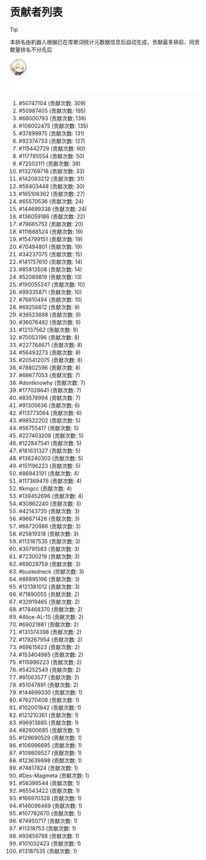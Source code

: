 # 贡献者列表

> [!TIP]
> 本排名由机器人根据已在库歌词统计元数据信息后自动生成，贡献最多排前，同贡献量排名不分先后

![贡献者头像画廊](./CONTRIBUTORS.svg)

1. #50747104 (贡献次数: 309)
2. #50987405 (贡献次数: 195)
3. #68000793 (贡献次数: 138)
4. #108002475 (贡献次数: 135)
5. #37899975 (贡献次数: 131)
6. #92374733 (贡献次数: 127)
7. #115442729 (贡献次数: 90)
8. #117785554 (贡献次数: 50)
9. #72502111 (贡献次数: 39)
10. #132769718 (贡献次数: 33)
11. #142093212 (贡献次数: 31)
12. #59403448 (贡献次数: 30)
13. #165106362 (贡献次数: 27)
14. #65570536 (贡献次数: 24)
15. #144699338 (贡献次数: 24)
16. #136059186 (贡献次数: 22)
17. #79665752 (贡献次数: 20)
18. #111688524 (贡献次数: 19)
19. #154799151 (贡献次数: 19)
20. #70494801 (贡献次数: 19)
21. #34237075 (贡献次数: 15)
22. #141757610 (贡献次数: 14)
23. #85813508 (贡献次数: 14)
24. #52089819 (贡献次数: 13)
25. #190055247 (贡献次数: 10)
26. #99335871 (贡献次数: 10)
27. #76810494 (贡献次数: 10)
28. #69256612 (贡献次数: 9)
29. #39523898 (贡献次数: 9)
30. #36076482 (贡献次数: 9)
31. #12137562 (贡献次数: 9)
32. #70053196 (贡献次数: 8)
33. #227764671 (贡献次数: 8)
34. #56493273 (贡献次数: 8)
35. #205412075 (贡献次数: 8)
36. #78802596 (贡献次数: 8)
37. #68677053 (贡献次数: 7)
38. #dontknowhy (贡献次数: 7)
39. #177028641 (贡献次数: 7)
40. #83578994 (贡献次数: 7)
41. #91305636 (贡献次数: 6)
42. #113773064 (贡献次数: 6)
43. #98522202 (贡献次数: 5)
44. #56755417 (贡献次数: 5)
45. #227403208 (贡献次数: 5)
46. #122847541 (贡献次数: 5)
47. #181631327 (贡献次数: 5)
48. #136240303 (贡献次数: 5)
49. #151196223 (贡献次数: 5)
50. #86943191 (贡献次数: 4)
51. #117369476 (贡献次数: 4)
52. #kmgcc (贡献次数: 4)
53. #139452696 (贡献次数: 4)
54. #30862240 (贡献次数: 3)
55. #42143735 (贡献次数: 3)
56. #96671426 (贡献次数: 3)
57. #68720986 (贡献次数: 3)
58. #25819318 (贡献次数: 3)
59. #113187535 (贡献次数: 3)
60. #30791583 (贡献次数: 3)
61. #72300219 (贡献次数: 3)
62. #69028759 (贡献次数: 3)
63. #bustedneck (贡献次数: 3)
64. #86895196 (贡献次数: 3)
65. #121381012 (贡献次数: 3)
66. #71890055 (贡献次数: 2)
67. #32919465 (贡献次数: 2)
68. #178468370 (贡献次数: 2)
69. #Alice-AL-1S (贡献次数: 2)
70. #69021881 (贡献次数: 2)
71. #131374398 (贡献次数: 2)
72. #178267954 (贡献次数: 2)
73. #69615623 (贡献次数: 2)
74. #153404985 (贡献次数: 2)
75. #115996223 (贡献次数: 2)
76. #54252549 (贡献次数: 2)
77. #91063577 (贡献次数: 2)
78. #51047891 (贡献次数: 2)
79. #144699330 (贡献次数: 1)
80. #76270408 (贡献次数: 1)
81. #102001942 (贡献次数: 1)
82. #121210361 (贡献次数: 1)
83. #96913885 (贡献次数: 1)
84. #82600685 (贡献次数: 1)
85. #129690529 (贡献次数: 1)
86. #106996695 (贡献次数: 1)
87. #109809527 (贡献次数: 1)
88. #123639898 (贡献次数: 1)
89. #74817824 (贡献次数: 1)
90. #Des-Magmeta (贡献次数: 1)
91. #58398544 (贡献次数: 1)
92. #65543422 (贡献次数: 1)
93. #166970328 (贡献次数: 1)
94. #146098469 (贡献次数: 1)
95. #107782670 (贡献次数: 1)
96. #74950717 (贡献次数: 1)
97. #11318753 (贡献次数: 1)
98. #93859788 (贡献次数: 1)
99. #101032423 (贡献次数: 1)
100. #13187535 (贡献次数: 1)
